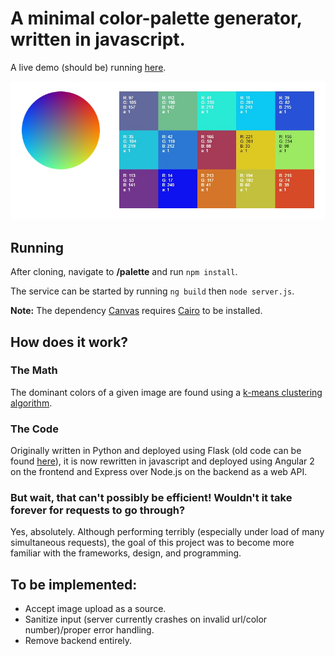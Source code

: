 # A minimal color-palette generator, written in javascript.

A live demo (should be) running [here](http://104.236.97.183/).

![screenshot goes here](screenshot.png)

## Running

After cloning, navigate to **/palette** and run `npm install`.

The service can be started by running `ng build` then `node server.js`.

**Note:** The dependency [Canvas](https://www.npmjs.com/package/canvas) requires [Cairo](https://github.com/Automattic/node-canvas/wiki/_pages) to be installed.

## How does it work?

### The Math

The dominant colors of a given image are found using a [k-means clustering algorithm](https://en.wikipedia.org/wiki/K-means_clustering).

### The Code

Originally written in Python and deployed using Flask (old code can be found [here](https://github.com/justinmao/palette/tree/master/flask)), it is now rewritten in javascript and deployed using Angular 2 on the frontend and Express over Node.js on the backend as a web API.

### But wait, that can't possibly be efficient! Wouldn't it take forever for requests to go through?

Yes, absolutely. Although performing terribly (especially under load of many simultaneous requests), the goal of this project was to become more familiar with the frameworks, design, and programming.

## To be implemented:

* Accept image upload as a source.
* Sanitize input (server currently crashes on invalid url/color number)/proper error handling.
* Remove backend entirely.

